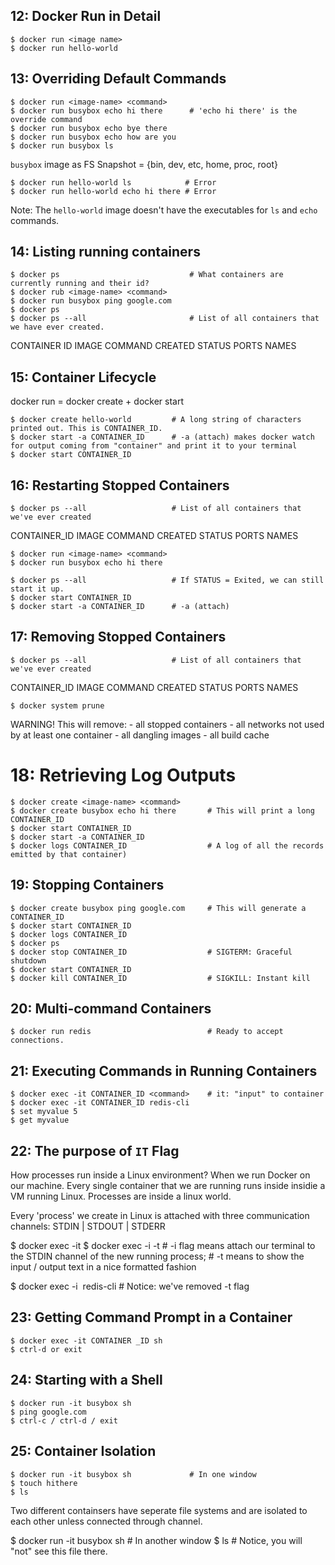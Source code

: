 ## 12: Docker Run in Detail

```
$ docker run <image name>
$ docker run hello-world
```

## 13: Overriding Default Commands

```
$ docker run <image-name> <command>
$ docker run busybox echo hi there      # 'echo hi there' is the override command
$ docker run busybox echo bye there
$ docker run busybox echo how are you
$ docker run busybox ls
```

`busybox` image as FS Snapshot = {bin, dev, etc, home, proc, root}

```
$ docker run hello-world ls            # Error
$ docker run hello-world echo hi there # Error
```

Note: The `hello-world` image doesn't have the executables for `ls` and `echo` commands.

## 14: Listing running containers

```
$ docker ps                             # What containers are currently running and their id?
$ docker rub <image-name> <command>
$ docker run busybox ping google.com
$ docker ps
$ docker ps --all 			            # List of all containers that we have ever created.
```

CONTAINER ID	IMAGE	COMMAND		CREATED		STATUS		PORTS		NAMES

## 15: Container Lifecycle

docker run = docker create + docker start

```
$ docker create hello-world         # A long string of characters printed out. This is CONTAINER_ID.
$ docker start -a CONTAINER_ID 		# -a (attach) makes docker watch for output coming from "container" and print it to your terminal
$ docker start CONTAINER_ID
```

## 16: Restarting Stopped Containers

```
$ docker ps --all 			        # List of all containers that we've ever created
```

CONTAINER_ID    IMAGE   COMMAND CREATED STATUS  PORTS   NAMES

```
$ docker run <image-name> <command>
$ docker run busybox echo hi there
```

```
$ docker ps --all                   # If STATUS = Exited, we can still start it up.
$ docker start CONTAINER_ID
$ docker start -a CONTAINER_ID		# -a (attach)
```

## 17: Removing Stopped Containers

```
$ docker ps --all			        # List of all containers that we've ever created
```

CONTAINER_ID    IMAGE   COMMAND CREATED STATUS  PORTS   NAMES

```
$ docker system prune
```

WARNING! This will remove:
	- all stopped containers
	- all networks not used by at least one container
	- all dangling images
	- all build cache

# 18: Retrieving Log Outputs

```
$ docker create <image-name> <command>
$ docker create busybox echo hi there       # This will print a long CONTAINER_ID
$ docker start CONTAINER_ID
$ docker start -a CONTAINER_ID
$ docker logs CONTAINER_ID 			        # A log of all the records emitted by that container)
```

## 19: Stopping Containers

```
$ docker create busybox ping google.com 	# This will generate a CONTAINER_ID
$ docker start CONTAINER_ID
$ docker logs CONTAINER_ID
$ docker ps
$ docker stop CONTAINER_ID 			        # SIGTERM: Graceful shutdown
$ docker start CONTAINER_ID
$ docker kill CONTAINER_ID 			        # SIGKILL: Instant kill
```

## 20: Multi-command Containers

```
$ docker run redis 				            # Ready to accept connections. 
```

## 21: Executing Commands in Running Containers

```
$ docker exec -it CONTAINER_ID <command> 	# it: "input" to container
$ docker exec -it CONTAINER_ID redis-cli
$ set myvalue 5
$ get myvalue
```

## 22: The purpose of `IT` Flag

How processes run inside a Linux environment? When we run Docker on our machine. Every single container that we are running 
runs inside insidie a VM running Linux. Processes are inside a linux world.

Every 'process' we create in Linux is attached with three communication channels: STDIN | STDOUT | STDERR

$ docker exec -it 
$ docker exec -i -t # -i flag means attach our terminal to the STDIN channel of the new running process; 
		    # -t means to show the input / output text in a nice formatted fashion


$ docker exec -i <image id> redis-cli # Notice: we've removed -t flag

## 23: Getting Command Prompt in a Container

```
$ docker exec -it CONTAINER _ID sh
$ ctrl-d or exit
```

## 24: Starting with a Shell

```
$ docker run -it busybox sh
$ ping google.com
$ ctrl-c / ctrl-d / exit
```

## 25: Container Isolation

```
$ docker run -it busybox sh 			# In one window
$ touch hithere
$ ls
```

Two different containsers have seperate file systems and are isolated to each other unless connected through channel.

$ docker run -it busybox sh 			# In another window
$ ls 						# Notice, you will "not" see this file there.
